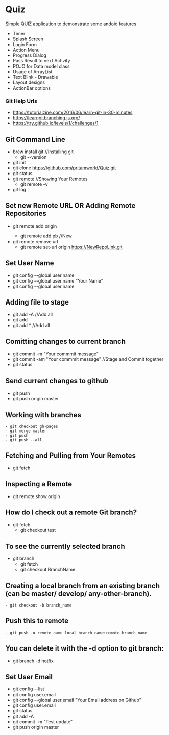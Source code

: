 # Quiz

Simple QUIZ application to demonstrate some andoid features
  - Timer
  - Splash Screen
  - Login Form
  - Action Menu
  - Progress Dialog
  - Pass Result to next Activity
  - POJO for Data model class
  - Usage of ArrayList
  - Text Blink - Drawable 
  - Layout designs
  - ActionBar options
  
  
  ### Git Help Urls
  
  - https://tutorialzine.com/2016/06/learn-git-in-30-minutes
  - https://learngitbranching.js.org/
  - https://try.github.io/levels/1/challenges/1
  
  ## Git Command Line 
  - brew install git //Installing git
	- git --version
  - git init 
  - git clone https://github.com/pritamworld/Quiz.git
  - git status
  - git remote //Showing Your Remotes
	- git remote -v
  - git log
  
  ## Set new Remote URL OR Adding Remote Repositories
  
  - git remote add origin <url>
	- git remote add pb <url> //New 
  - git remote remove url
	- git remote set-url origin https://NewRepoLink.git
  
  ## Set User Name
  - git config --global user.name
  - git config --global user.name "Your Name"
  - git config --global user.name
  
  ## Adding file to stage
  - git add -A //Add all
  - git add <File name>
  - git add * //Add all
  
  ## Comitting changes to current branch
  - git commit -m "Your commmit message"
  - git commit -am "Your commmit message" //Stage and Commit together
  - git status
  
  ## Send current changes to github
  - git push  <REMOTENAME> <BRANCHNAME> 
  - git push origin master
  
  ## Working with branches
	- git checkout gh-pages
	- git merge master
	- git push
	- git push --all
	
  ## Fetching and Pulling from Your Remotes
  - git fetch <remote>

  ## Inspecting a Remote
  - git remote show origin

  ## How do I check out a remote Git branch?
  - git fetch
	- git checkout test

  ## To see the currently selected branch
  - git branch
	- git fetch
	- git checkout BranchName

  ## Creating a local branch from an existing branch (can be master/ develop/ any-other-branch).
	- git checkout -b branch_name

  ## Push this to remote
	- git push -u remote_name local_branch_name:remote_branch_name

  ## You can delete it with the -d option to git branch:
  - git branch -d hotfix

  
  ## Set User Email 
  - git config --list
  - git config user.email
  - git config --global user.email "Your Email address on Github"
  - git config user.email
  - git status
  - git add -A
  - git commit -m "Test update"
  - git push origin master
